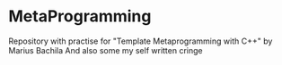 # MetaProgramming

Repository with practise for "Template Metaprogramming with C++" by Marius Bachila
And also some my self written cringe
